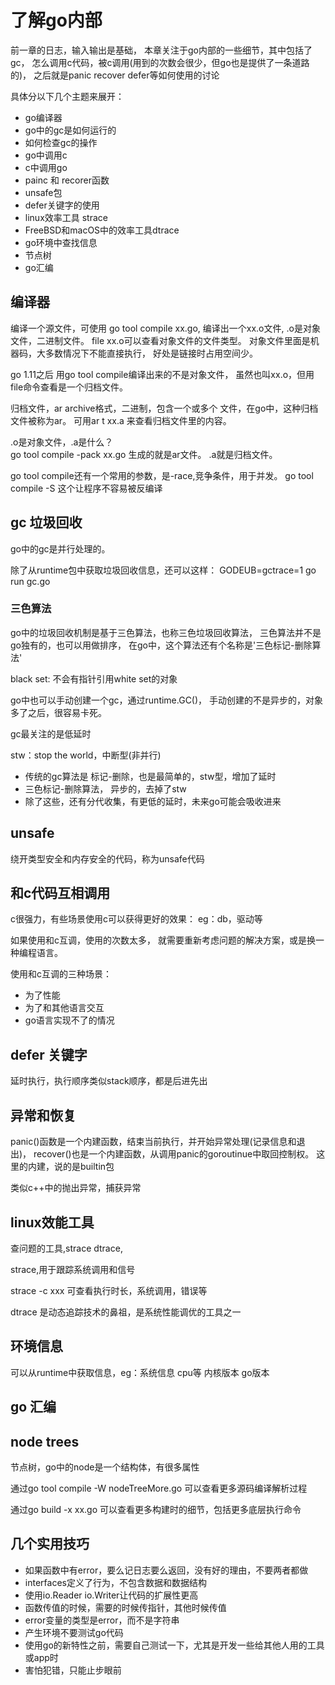 # 了解go内部

前一章的日志，输入输出是基础，
本章关注于go内部的一些细节，其中包括了gc，
怎么调用c代码，被c调用(用到的次数会很少，但go也是提供了一条道路的)，
之后就是panic recover defer等如何使用的讨论

具体分以下几个主题来展开：
- go编译器
- go中的gc是如何运行的
- 如何检查gc的操作
- go中调用c
- c中调用go
- painc 和 recorer函数
- unsafe包
- defer关键字的使用
- linux效率工具 strace
- FreeBSD和macOS中的效率工具dtrace
- go环境中查找信息
- 节点树
- go汇编

## 编译器

编译一个源文件，可使用 go tool compile xx.go,
编译出一个xx.o文件, .o是对象文件，二进制文件。
file xx.o可以查看对象文件的文件类型。
对象文件里面是机器码，大多数情况下不能直接执行，
好处是链接时占用空间少。

go 1.11之后 用go tool compile编译出来的不是对象文件，
虽然也叫xx.o，但用file命令查看是一个归档文件。

归档文件，ar archive格式，二进制，包含一个或多个
文件，在go中，这种归档文件被称为ar。
可用ar t xx.a 来查看归档文件里的内容。

.o是对象文件，.a是什么？  
go tool compile -pack xx.go 生成的就是ar文件。
.a就是归档文件。

go tool compile还有一个常用的参数，是-race,竞争条件，用于并发。
go tool compile -S   这个让程序不容易被反编译

## gc 垃圾回收

go中的gc是并行处理的。

除了从runtime包中获取垃圾回收信息，还可以这样：
GODEUB=gctrace=1 go run gc.go

### 三色算法

go中的垃圾回收机制是基于三色算法，也称三色垃圾回收算法，
三色算法并不是go独有的，也可以用做排序，
在go中，这个算法还有个名称是'三色标记-删除算法'

black set: 不会有指针引用white set的对象

go中也可以手动创建一个gc，通过runtime.GC()，
手动创建的不是异步的，对象多了之后，很容易卡死。

gc最关注的是低延时

stw：stop the world，中断型(非并行)

- 传统的gc算法是 标记-删除，也是最简单的，stw型，增加了延时
- 三色标记-删除算法， 异步的，去掉了stw
- 除了这些，还有分代收集，有更低的延时，未来go可能会吸收进来

## unsafe

绕开类型安全和内存安全的代码，称为unsafe代码

## 和c代码互相调用

c很强力，有些场景使用c可以获得更好的效果：
eg：db，驱动等

如果使用和c互调，使用的次数太多，
就需要重新考虑问题的解决方案，或是换一种编程语言。

使用和c互调的三种场景：
- 为了性能
- 为了和其他语言交互
- go语言实现不了的情况

## defer 关键字

延时执行，执行顺序类似stack顺序，都是后进先出

## 异常和恢复

panic()函数是一个内建函数，结束当前执行，并开始异常处理(记录信息和退出)，
recover()也是一个内建函数，从调用panic的goroutinue中取回控制权。
这里的内建，说的是builtin包

类似c++中的抛出异常，捕获异常

## linux效能工具

查问题的工具,strace dtrace,

strace,用于跟踪系统调用和信号

strace -c xxx 可查看执行时长，系统调用，错误等

dtrace 是动态追踪技术的鼻祖，是系统性能调优的工具之一

## 环境信息

可以从runtime中获取信息，eg：系统信息 cpu等 内核版本 go版本

## go 汇编

## node trees

节点树，go中的node是一个结构体，有很多属性

通过go tool compile -W nodeTreeMore.go 可以查看更多源码编译解析过程

通过go build -x xx.go 可以查看更多构建时的细节，包括更多底层执行命令

## 几个实用技巧

- 如果函数中有error，要么记日志要么返回，没有好的理由，不要两者都做
- interfaces定义了行为，不包含数据和数据结构
- 使用io.Reader io.Writer让代码的扩展性更高
- 函数传值的时候，需要的时候传指针，其他时候传值
- error变量的类型是error，而不是字符串
- 产生环境不要测试go代码
- 使用go的新特性之前，需要自己测试一下，尤其是开发一些给其他人用的工具或app时
- 害怕犯错，只能止步眼前



